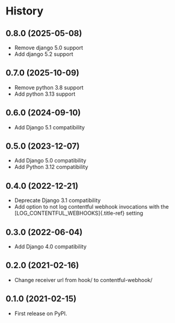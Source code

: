 # History

## 0.8.0 (2025-05-08)

-   Remove django 5.0 support
-   Add django 5.2 support

## 0.7.0 (2025-10-09)

-   Remove python 3.8 support
-   Add python 3.13 support

## 0.6.0 (2024-09-10)

-   Add Django 5.1 compatibility

## 0.5.0 (2023-12-07)

-   Add Django 5.0 compatibility
-   Add Python 3.12 compatibility

## 0.4.0 (2022-12-21)

-   Deprecate Django 3.1 compatibility
-   Add option to not log contentful webhook invocations with the
    [LOG_CONTENTFUL_WEBHOOKS]{.title-ref} setting

## 0.3.0 (2022-06-04)

-   Add Django 4.0 compatibility

## 0.2.0 (2021-02-16)

-   Change receiver url from hook/ to contentful-webhook/

## 0.1.0 (2021-02-15)

-   First release on PyPI.
